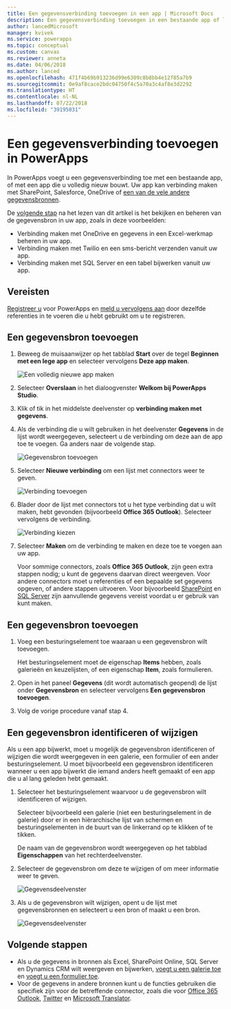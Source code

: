 ```yaml
---
title: Een gegevensverbinding toevoegen in een app | Microsoft Docs
description: Een gegevensverbinding toevoegen in een bestaande app of lege app
author: lancedMicrosoft
manager: kvivek
ms.service: powerapps
ms.topic: conceptual
ms.custom: canvas
ms.reviewer: anneta
ms.date: 04/06/2018
ms.author: lanced
ms.openlocfilehash: 471f4b69b913236d99e6309c8b8bb4e12f85a7b9
ms.sourcegitcommit: 0e9af8cace2bdc04750f4c5a70a3c4af8e3d2292
ms.translationtype: HT
ms.contentlocale: nl-NL
ms.lasthandoff: 07/22/2018
ms.locfileid: "39195031"
---
```

# <a name="add-a-data-connection-in-powerapps"></a>Een gegevensverbinding toevoegen in PowerApps
In PowerApps voegt u een gegevensverbinding toe met een bestaande app, of met een app die u volledig nieuw bouwt. Uw app kan verbinding maken met SharePoint, Salesforce, OneDrive of [een van de vele andere gegevensbronnen](connections-list.md).

De [volgende stap](#next-steps) na het lezen van dit artikel is het bekijken en beheren van de gegevensbron in uw app, zoals in deze voorbeelden:

* Verbinding maken met OneDrive en gegevens in een Excel-werkmap beheren in uw app.
* Verbinding maken met Twilio en een sms-bericht verzenden vanuit uw app.
* Verbinding maken met SQL Server en een tabel bijwerken vanuit uw app.

## <a name="prerequisites"></a>Vereisten
[Registreer u](../signup-for-powerapps.md) voor PowerApps en [meld u vervolgens aan](http://web.powerapps.com?utm_source=padocs&utm_medium=linkinadoc&utm_campaign=referralsfromdoc) door dezelfde referenties in te voeren die u hebt gebruikt om u te registreren.

## <a name="add-a-data-source"></a>Een gegevensbron toevoegen
1. Beweeg de muisaanwijzer op het tabblad **Start** over de tegel **Beginnen met een lege app** en selecteer vervolgens **Deze app maken**.

    ![Een volledig nieuwe app maken](./media/add-data-connection/blank-app-tile.png)

1. Selecteer **Overslaan** in het dialoogvenster **Welkom bij PowerApps Studio**.

3. Klik of tik in het middelste deelvenster op **verbinding maken met gegevens**.

4. Als de verbinding die u wilt gebruiken in het deelvenster **Gegevens** in de lijst wordt weergegeven, selecteert u de verbinding om deze aan de app toe te voegen. Ga anders naar de volgende stap.

    ![Gegevensbron toevoegen](./media/add-data-connection/choose-existing-connections.png)

5. Selecteer **Nieuwe verbinding** om een lijst met connectors weer te geven.

    ![Verbinding toevoegen](./media/add-data-connection/new-connection.png)

6. Blader door de lijst met connectors tot u het type verbinding dat u wilt maken, hebt gevonden (bijvoorbeeld **Office 365 Outlook**). Selecteer vervolgens de verbinding.

    ![Verbinding kiezen](./media/add-data-connection/choose-connection.png)

7. Selecteer **Maken** om de verbinding te maken en deze toe te voegen aan uw app.

    Voor sommige connectors, zoals **Office 365 Outlook**, zijn geen extra stappen nodig; u kunt de gegevens daarvan direct weergeven. Voor andere connectors moet u referenties of een bepaalde set gegevens opgeven, of andere stappen uitvoeren. Voor bijvoorbeeld [SharePoint](connections/connection-sharepoint-online.md) en [SQL Server](connections/connection-azure-sqldatabase.md) zijn aanvullende gegevens vereist voordat u er gebruik van kunt maken.

## <a name="add-another-data-source"></a>Een gegevensbron toevoegen
1. Voeg een besturingselement toe waaraan u een gegevensbron wilt toevoegen.

    Het besturingselement moet de eigenschap **Items** hebben, zoals galerieën en keuzelijsten, of een eigenschap **Item**, zoals formulieren.

1. Open in het paneel **Gegevens** (dit wordt automatisch geopend) de lijst onder **Gegevensbron** en selecteer vervolgens **Een gegevensbron toevoegen**.

1. Volg de vorige procedure vanaf stap 4.

## <a name="identify-or-change-a-data-source"></a>Een gegevensbron identificeren of wijzigen
Als u een app bijwerkt, moet u mogelijk de gegevensbron identificeren of wijzigen die wordt weergegeven in een galerie, een formulier of een ander besturingselement. U moet bijvoorbeeld een gegevensbron identificeren wanneer u een app bijwerkt die iemand anders heeft gemaakt of een app die u al lang geleden hebt gemaakt.

1. Selecteer het besturingselement waarvoor u de gegevensbron wilt identificeren of wijzigen.

    Selecteer bijvoorbeeld een galerie (niet een besturingselement in de galerie) door er in een hiërarchische lijst van schermen en besturingselementen in de buurt van de linkerrand op te klikken of te tikken.

    De naam van de gegevensbron wordt weergegeven op het tabblad **Eigenschappen** van het rechterdeelvenster.

2. Selecteer de gegevensbron om deze te wijzigen of om meer informatie weer te geven.

    ![Gegevensdeelvenster](./media/add-data-connection/data-pane.png)

3. Als u de gegevensbron wilt wijzigen, opent u de lijst met gegevensbronnen en selecteert u een bron of maakt u een bron.

     ![Gegevensdeelvenster](./media/add-data-connection/datasource-list.png)

## <a name="next-steps"></a>Volgende stappen
* Als u de gegevens in bronnen als Excel, SharePoint Online, SQL Server en Dynamics CRM wilt weergeven en bijwerken, [voegt u een galerie toe](add-gallery.md) en [voegt u een formulier toe](add-form.md).
* Voor de gegevens in andere bronnen kunt u de functies gebruiken die specifiek zijn voor de betreffende connector, zoals die voor [Office 365 Outlook](connections/connection-office365-outlook.md), [Twitter](connections/connection-twitter.md) en [Microsoft Translator](connections/connection-microsoft-translator.md).
